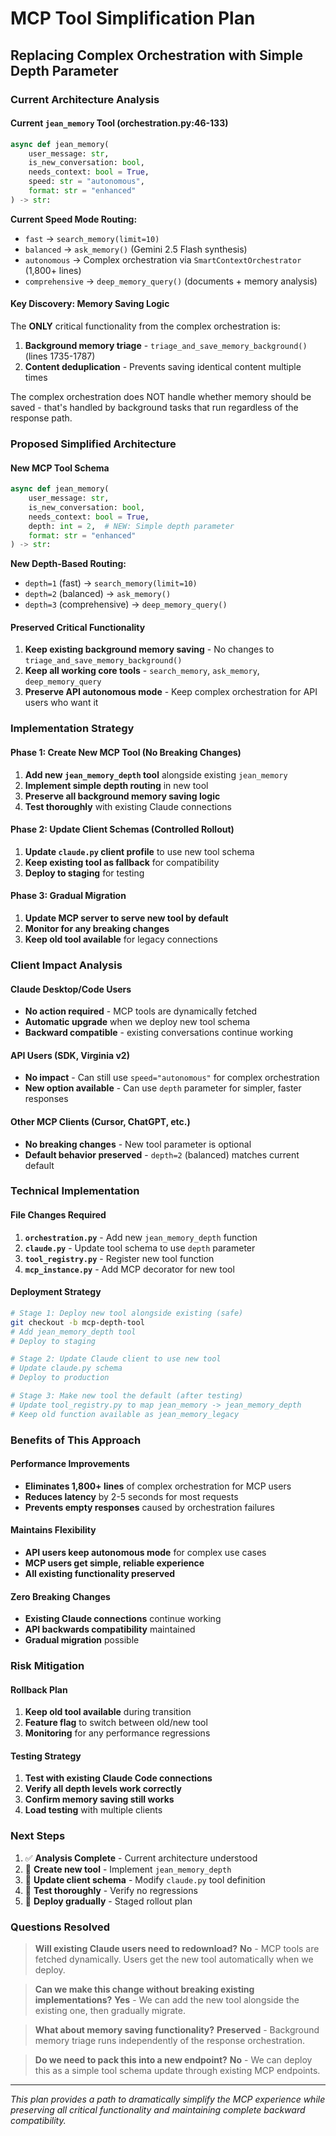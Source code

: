 # MCP Tool Simplification Plan
## Replacing Complex Orchestration with Simple Depth Parameter

### Current Architecture Analysis

#### Current `jean_memory` Tool (orchestration.py:46-133)
```python
async def jean_memory(
    user_message: str, 
    is_new_conversation: bool, 
    needs_context: bool = True, 
    speed: str = "autonomous", 
    format: str = "enhanced"
) -> str:
```

**Current Speed Mode Routing:**
- `fast` → `search_memory(limit=10)` 
- `balanced` → `ask_memory()` (Gemini 2.5 Flash synthesis)
- `autonomous` → Complex orchestration via `SmartContextOrchestrator` (1,800+ lines)
- `comprehensive` → `deep_memory_query()` (documents + memory analysis)

#### Key Discovery: Memory Saving Logic
The **ONLY** critical functionality from the complex orchestration is:
1. **Background memory triage** - `triage_and_save_memory_background()` (lines 1735-1787)
2. **Content deduplication** - Prevents saving identical content multiple times

The complex orchestration does NOT handle whether memory should be saved - that's handled by background tasks that run regardless of the response path.

### Proposed Simplified Architecture 

#### New MCP Tool Schema
```python
async def jean_memory(
    user_message: str,
    is_new_conversation: bool,
    needs_context: bool = True,
    depth: int = 2,  # NEW: Simple depth parameter
    format: str = "enhanced"
) -> str:
```

**New Depth-Based Routing:**
- `depth=1` (fast) → `search_memory(limit=10)`
- `depth=2` (balanced) → `ask_memory()` 
- `depth=3` (comprehensive) → `deep_memory_query()`

#### Preserved Critical Functionality
1. **Keep existing background memory saving** - No changes to `triage_and_save_memory_background()`
2. **Keep all working core tools** - `search_memory`, `ask_memory`, `deep_memory_query`
3. **Preserve API autonomous mode** - Keep complex orchestration for API users who want it

### Implementation Strategy

#### Phase 1: Create New MCP Tool (No Breaking Changes)
1. **Add new `jean_memory_depth` tool** alongside existing `jean_memory`
2. **Implement simple depth routing** in new tool
3. **Preserve all background memory saving logic**
4. **Test thoroughly** with existing Claude connections

#### Phase 2: Update Client Schemas (Controlled Rollout)
1. **Update `claude.py` client profile** to use new tool schema
2. **Keep existing tool as fallback** for compatibility
3. **Deploy to staging** for testing

#### Phase 3: Gradual Migration
1. **Update MCP server to serve new tool by default**
2. **Monitor for any breaking changes**
3. **Keep old tool available** for legacy connections

### Client Impact Analysis

#### Claude Desktop/Code Users
- **No action required** - MCP tools are dynamically fetched
- **Automatic upgrade** when we deploy new tool schema
- **Backward compatible** - existing conversations continue working

#### API Users (SDK, Virginia v2)
- **No impact** - Can still use `speed="autonomous"` for complex orchestration
- **New option available** - Can use `depth` parameter for simpler, faster responses

#### Other MCP Clients (Cursor, ChatGPT, etc.)
- **No breaking changes** - New tool parameter is optional
- **Default behavior preserved** - `depth=2` (balanced) matches current default

### Technical Implementation

#### File Changes Required
1. **`orchestration.py`** - Add new `jean_memory_depth` function
2. **`claude.py`** - Update tool schema to use `depth` parameter  
3. **`tool_registry.py`** - Register new tool function
4. **`mcp_instance.py`** - Add MCP decorator for new tool

#### Deployment Strategy
```bash
# Stage 1: Deploy new tool alongside existing (safe)
git checkout -b mcp-depth-tool
# Add jean_memory_depth tool
# Deploy to staging

# Stage 2: Update Claude client to use new tool
# Update claude.py schema
# Deploy to production

# Stage 3: Make new tool the default (after testing)
# Update tool_registry.py to map jean_memory -> jean_memory_depth
# Keep old function available as jean_memory_legacy
```

### Benefits of This Approach

#### Performance Improvements
- **Eliminates 1,800+ lines** of complex orchestration for MCP users
- **Reduces latency** by 2-5 seconds for most requests
- **Prevents empty responses** caused by orchestration failures

#### Maintains Flexibility
- **API users keep autonomous mode** for complex use cases
- **MCP users get simple, reliable experience**
- **All existing functionality preserved**

#### Zero Breaking Changes
- **Existing Claude connections** continue working
- **API backwards compatibility** maintained
- **Gradual migration** possible

### Risk Mitigation

#### Rollback Plan
1. **Keep old tool available** during transition
2. **Feature flag** to switch between old/new tool
3. **Monitoring** for any performance regressions

#### Testing Strategy
1. **Test with existing Claude Code connections**
2. **Verify all depth levels work correctly**
3. **Confirm memory saving still works**
4. **Load testing** with multiple clients

### Next Steps

1. ✅ **Analysis Complete** - Current architecture understood
2. 🔄 **Create new tool** - Implement `jean_memory_depth` 
3. 🔄 **Update client schema** - Modify `claude.py` tool definition
4. 🔄 **Test thoroughly** - Verify no regressions
5. 🔄 **Deploy gradually** - Staged rollout plan

### Questions Resolved

> **Will existing Claude users need to redownload?**
**No** - MCP tools are fetched dynamically. Users get the new tool automatically when we deploy.

> **Can we make this change without breaking existing implementations?**
**Yes** - We can add the new tool alongside the existing one, then gradually migrate.

> **What about memory saving functionality?**
**Preserved** - Background memory triage runs independently of the response orchestration.

> **Do we need to pack this into a new endpoint?**
**No** - We can deploy this as a simple tool schema update through existing MCP endpoints.

---

*This plan provides a path to dramatically simplify the MCP experience while preserving all critical functionality and maintaining complete backward compatibility.*